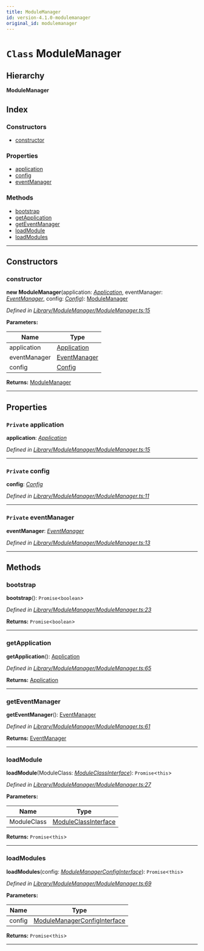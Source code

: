 ```yaml
---
title: ModuleManager
id: version-4.1.0-modulemanager
original_id: modulemanager
---
```


# `Class` ModuleManager

## Hierarchy

**ModuleManager**

## Index

### Constructors

* [constructor](modulemanager#constructor)

### Properties

* [application](modulemanager#application)
* [config](modulemanager#config)
* [eventManager](modulemanager#eventmanager)

### Methods

* [bootstrap](modulemanager#bootstrap)
* [getApplication](modulemanager#getapplication)
* [getEventManager](modulemanager#geteventmanager)
* [loadModule](modulemanager#loadmodule)
* [loadModules](modulemanager#loadmodules)

---

## Constructors

<a id="constructor"></a>

###  constructor

**new ModuleManager**(application: *[Application](application)*, eventManager: *[EventManager](eventmanager)*, config: *[Config](config)*): [ModuleManager](modulemanager)

*Defined in [Library/ModuleManager/ModuleManager.ts:15](https://github.com/SpoonX/stix/blob/00e7e6e/src/Library/ModuleManager/ModuleManager.ts#L15)*

**Parameters:**

| Name | Type |
| ------ | ------ |
| application | [Application](application) |
| eventManager | [EventManager](eventmanager) |
| config | [Config](config) |

**Returns:** [ModuleManager](modulemanager)

___

## Properties

<a id="application"></a>

### `Private` application

**application**: *[Application](application)*

*Defined in [Library/ModuleManager/ModuleManager.ts:15](https://github.com/SpoonX/stix/blob/00e7e6e/src/Library/ModuleManager/ModuleManager.ts#L15)*

___
<a id="config"></a>

### `Private` config

**config**: *[Config](config)*

*Defined in [Library/ModuleManager/ModuleManager.ts:11](https://github.com/SpoonX/stix/blob/00e7e6e/src/Library/ModuleManager/ModuleManager.ts#L11)*

___
<a id="eventmanager"></a>

### `Private` eventManager

**eventManager**: *[EventManager](eventmanager)*

*Defined in [Library/ModuleManager/ModuleManager.ts:13](https://github.com/SpoonX/stix/blob/00e7e6e/src/Library/ModuleManager/ModuleManager.ts#L13)*

___

## Methods

<a id="bootstrap"></a>

###  bootstrap

**bootstrap**(): `Promise`<`boolean`>

*Defined in [Library/ModuleManager/ModuleManager.ts:23](https://github.com/SpoonX/stix/blob/00e7e6e/src/Library/ModuleManager/ModuleManager.ts#L23)*

**Returns:** `Promise`<`boolean`>

___
<a id="getapplication"></a>

###  getApplication

**getApplication**(): [Application](application)

*Defined in [Library/ModuleManager/ModuleManager.ts:65](https://github.com/SpoonX/stix/blob/00e7e6e/src/Library/ModuleManager/ModuleManager.ts#L65)*

**Returns:** [Application](application)

___
<a id="geteventmanager"></a>

###  getEventManager

**getEventManager**(): [EventManager](eventmanager)

*Defined in [Library/ModuleManager/ModuleManager.ts:61](https://github.com/SpoonX/stix/blob/00e7e6e/src/Library/ModuleManager/ModuleManager.ts#L61)*

**Returns:** [EventManager](eventmanager)

___
<a id="loadmodule"></a>

###  loadModule

**loadModule**(ModuleClass: *[ModuleClassInterface](../interfaces/moduleclassinterface)*): `Promise`<`this`>

*Defined in [Library/ModuleManager/ModuleManager.ts:27](https://github.com/SpoonX/stix/blob/00e7e6e/src/Library/ModuleManager/ModuleManager.ts#L27)*

**Parameters:**

| Name | Type |
| ------ | ------ |
| ModuleClass | [ModuleClassInterface](../interfaces/moduleclassinterface) |

**Returns:** `Promise`<`this`>

___
<a id="loadmodules"></a>

###  loadModules

**loadModules**(config: *[ModuleManagerConfigInterface](../interfaces/modulemanagerconfiginterface)*): `Promise`<`this`>

*Defined in [Library/ModuleManager/ModuleManager.ts:69](https://github.com/SpoonX/stix/blob/00e7e6e/src/Library/ModuleManager/ModuleManager.ts#L69)*

**Parameters:**

| Name | Type |
| ------ | ------ |
| config | [ModuleManagerConfigInterface](../interfaces/modulemanagerconfiginterface) |

**Returns:** `Promise`<`this`>

___

